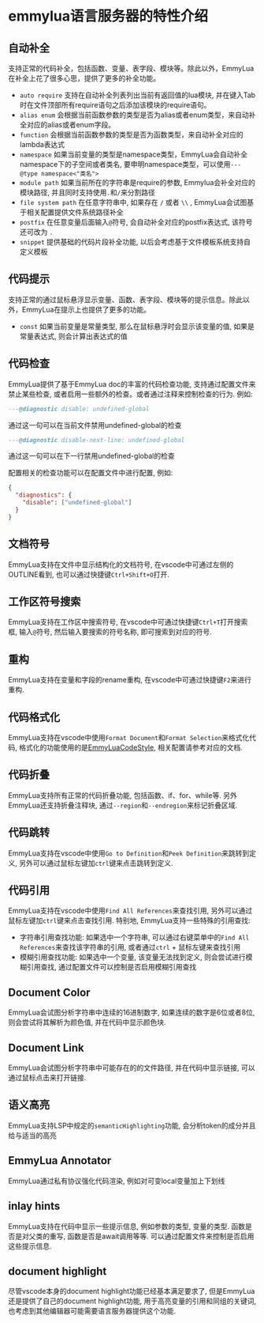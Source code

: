 # emmylua语言服务器的特性介绍

## 自动补全

支持正常的代码补全，包括函数、变量、表字段、模块等。除此以外，EmmyLua在补全上花了很多心思，提供了更多的补全功能。
- `auto require` 支持在自动补全列表列出当前有返回值的lua模块, 并在键入Tab时在文件顶部所有require语句之后添加该模块的require语句。
- `alias enum` 会根据当前函数参数的类型是否为alias或者enum类型，来自动补全对应的alias或者enum字段。
- `function` 会根据当前函数参数的类型是否为函数类型，来自动补全对应的lambda表达式
- `namespace` 如果当前变量的类型是namespace类型，EmmyLua会自动补全namespace下的子空间或者类名, 要申明namespace类型，可以使用`---@type namespace<"类名">`
- `module path` 如果当前所在的字符串是require的参数, Emmylua会补全对应的模块路径, 并且同时支持使用`.`和`/`来分割路径
- `file system path` 在任意字符串中, 如果存在 `/` 或者 `\\` , EmmyLua会试图基于相关配置提供文件系统路径补全
- `postfix` 在任意变量后面输入`@`符号, 会自动补全对应的postfix表达式, 该符号还可改为 `.`
- `snippet` 提供基础的代码片段补全功能, 以后会考虑基于文件模板系统支持自定义模板

## 代码提示

支持正常的通过鼠标悬浮显示变量、函数、表字段、模块等的提示信息。除此以外，EmmyLua在提示上也提供了更多的功能。
- `const` 如果当前变量是常量类型, 那么在鼠标悬浮时会显示该变量的值, 如果是常量表达式, 则会计算出表达式的值

## 代码检查

EmmyLua提供了基于EmmyLua doc的丰富的代码检查功能, 支持通过配置文件来禁止某些检查, 或者启用一些额外的检查。或者通过注释来控制检查的行为. 例如:

```lua
---@diagnostic disable: undefined-global
```
通过这一句可以在当前文件禁用undefined-global的检查

```lua
---@diagnostic disable-next-line: undefined-global
```
通过这一句可以在下一行禁用undefined-global的检查

配置相关的检查功能可以在配置文件中进行配置, 例如:

```json
{
  "diagnostics": {
    "disable": ["undefined-global"]
  }
}
```

## 文档符号

EmmyLua支持在文件中显示结构化的文档符号, 在vscode中可通过左侧的OUTLINE看到, 也可以通过快捷键`Ctrl+Shift+O`打开.

## 工作区符号搜索

EmmyLua支持在工作区中搜索符号, 在vscode中可通过快捷键`Ctrl+T`打开搜索框, 输入`@`符号, 然后输入要搜索的符号名称, 即可搜索到对应的符号.

## 重构

EmmyLua支持在变量和字段的rename重构, 在vscode中可通过快捷键`F2`来进行重构.

## 代码格式化

EmmyLua支持在vscode中使用`Format Document`和`Format Selection`来格式化代码, 格式化的功能使用的是[EmmyLuaCodeStyle](https://github.com/CppCXY/EmmyLuaCodeStyle), 相关配置请参考对应的文档.

## 代码折叠

EmmyLua支持所有正常的代码折叠功能, 包括函数、if、for、while等. 另外EmmyLua还支持折叠注释块, 通过`--region`和`--endregion`来标记折叠区域.

## 代码跳转

EmmyLua支持在vscode中使用`Go to Definition`和`Peek Definition`来跳转到定义, 另外可以通过鼠标左键加`ctrl`键来点击跳转到定义.

## 代码引用

EmmyLua支持在vscode中使用`Find All References`来查找引用, 另外可以通过鼠标左键加`ctrl`键来点击查找引用. 特别地, EmmyLua支持一些特殊的引用查找:
- 字符串引用查找功能: 如果选中一个字符串, 可以通过右键菜单中的`Find All References`来查找该字符串的引用, 或者通过`ctrl` + 鼠标左键来查找引用
- 模糊引用查找功能: 如果选中一个变量, 该变量无法找到定义, 则会尝试进行模糊引用查找, 通过配置文件可以控制是否启用模糊引用查找

## Document Color

EmmyLua会试图分析字符串中连续的16进制数字, 如果连续的数字是6位或者8位, 则会尝试将其解析为颜色值, 并在代码中显示颜色块.

## Document Link

EmmyLua会试图分析字符串中可能存在的的文件路径, 并在代码中显示链接, 可以通过鼠标点击来打开链接.

## 语义高亮

EmmyLua支持LSP中规定的`semanticHighlighting`功能, 会分析token的成分并且给与适当的高亮

## EmmyLua Annotator

EmmyLua通过私有协议强化代码渲染, 例如对可变local变量加上下划线

## inlay hints

EmmyLua支持在代码中显示一些提示信息, 例如参数的类型, 变量的类型. 函数是否是对父类的重写, 函数是否是await调用等等. 可以通过配置文件来控制是否启用这些提示信息.

## document highlight

尽管vscode本身的document highlight功能已经基本满足要求了, 但是EmmyLua还是提供了自己的document highlight功能, 用于高亮变量的引用和同组的关键词, 也考虑到其他编辑器可能需要语言服务器提供这个功能.

